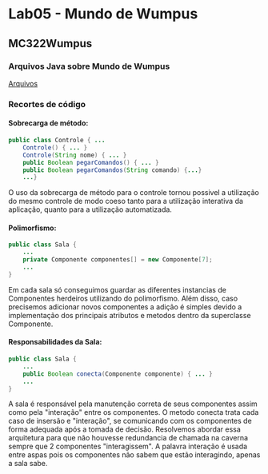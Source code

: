 # Lab05 - Mundo de Wumpus
## MC322Wumpus
### Arquivos Java sobre Mundo de Wumpus

[Arquivos](src/pt/c40task/l05wumpus/)

### Recortes de código
#### Sobrecarga de método:
```java
public class Controle { ...
	Controle() { ... }
	Controle(String nome) { ... }
	public Boolean pegarComandos() { ... }
	public Boolean pegarComandos(String comando) {...}
    ...}
```
O uso da sobrecarga de método para o controle tornou possivel a utilização do mesmo controle de modo coeso tanto para a utilização interativa da aplicação, quanto para a utilização automatizada.

#### Polimorfismo:
```java
public class Sala {
	...
	private Componente componentes[] = new Componente[7];
    ...
}
```
Em cada sala só conseguimos guardar as diferentes instancias de Componentes herdeiros utilizando do polimorfismo. Além disso, caso precisemos adicionar novos componentes a adição é simples devido a implementação dos principais atributos e metodos dentro da superclasse Componente.

#### Responsabilidades da Sala:
```java
public class Sala {
	...
	public Boolean conecta(Componente componente) { ... }
    ...
}
```
A sala é responsável pela manutenção correta de seus componentes assim como pela "interação" entre os componentes. O metodo conecta trata cada caso de insersão e "interação", se comunicando com os componentes de forma adequada após a tomada de decisão. Resolvemos abordar essa arquitetura para que não houvesse redundancia de chamada na caverna sempre que 2 componentes "interagissem". A palavra interação é usada entre aspas pois os componentes não sabem que estão interagindo, apenas a sala sabe.